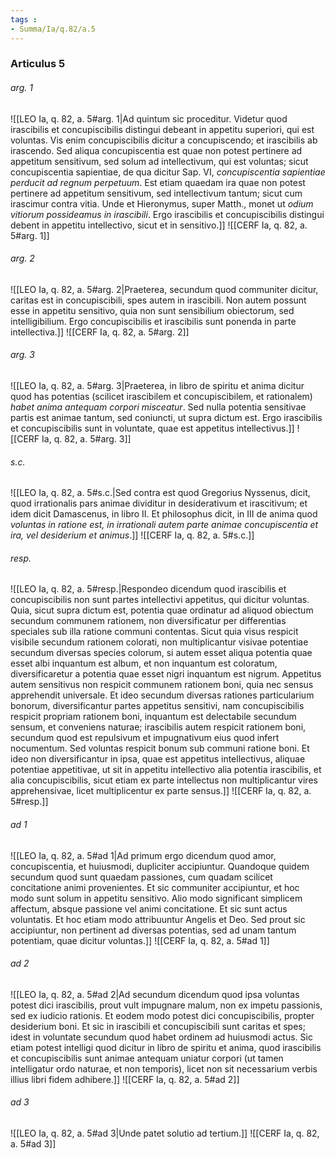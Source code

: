 ```yaml
---
tags : 
- Summa/Ia/q.82/a.5
---
```


### Articulus 5

###### arg. 1
![[LEO Ia, q. 82, a. 5#arg. 1|Ad quintum sic proceditur. Videtur quod irascibilis et concupiscibilis distingui debeant in appetitu superiori, qui est voluntas. Vis enim concupiscibilis dicitur a concupiscendo; et irascibilis ab irascendo. Sed aliqua concupiscentia est quae non potest pertinere ad appetitum sensitivum, sed solum ad intellectivum, qui est voluntas; sicut concupiscentia sapientiae, de qua dicitur Sap. VI, *concupiscentia sapientiae perducit ad regnum perpetuum*. Est etiam quaedam ira quae non potest pertinere ad appetitum sensitivum, sed intellectivum tantum; sicut cum irascimur contra vitia. Unde et Hieronymus, super Matth., monet ut *odium vitiorum possideamus in irascibili*. Ergo irascibilis et concupiscibilis distingui debent in appetitu intellectivo, sicut et in sensitivo.]]
![[CERF Ia, q. 82, a. 5#arg. 1]]

###### arg. 2
![[LEO Ia, q. 82, a. 5#arg. 2|Praeterea, secundum quod communiter dicitur, caritas est in concupiscibili, spes autem in irascibili. Non autem possunt esse in appetitu sensitivo, quia non sunt sensibilium obiectorum, sed intelligibilium. Ergo concupiscibilis et irascibilis sunt ponenda in parte intellectiva.]]
![[CERF Ia, q. 82, a. 5#arg. 2]]

###### arg. 3
![[LEO Ia, q. 82, a. 5#arg. 3|Praeterea, in libro de spiritu et anima dicitur quod has potentias (scilicet irascibilem et concupiscibilem, et rationalem) *habet anima antequam corpori misceatur*. Sed nulla potentia sensitivae partis est animae tantum, sed coniuncti, ut supra dictum est. Ergo irascibilis et concupiscibilis sunt in voluntate, quae est appetitus intellectivus.]]
![[CERF Ia, q. 82, a. 5#arg. 3]]

###### s.c.
![[LEO Ia, q. 82, a. 5#s.c.|Sed contra est quod Gregorius Nyssenus, dicit, quod irrationalis pars animae dividitur in desiderativum et irascitivum; et idem dicit Damascenus, in libro II. Et philosophus dicit, in III de anima quod *voluntas in ratione est, in irrationali autem parte animae concupiscentia et ira, vel desiderium et animus*.]]
![[CERF Ia, q. 82, a. 5#s.c.]]

###### resp.
![[LEO Ia, q. 82, a. 5#resp.|Respondeo dicendum quod irascibilis et concupiscibilis non sunt partes intellectivi appetitus, qui dicitur voluntas. Quia, sicut supra dictum est, potentia quae ordinatur ad aliquod obiectum secundum communem rationem, non diversificatur per differentias speciales sub illa ratione communi contentas. Sicut quia visus respicit visibile secundum rationem colorati, non multiplicantur visivae potentiae secundum diversas species colorum, si autem esset aliqua potentia quae esset albi inquantum est album, et non inquantum est coloratum, diversificaretur a potentia quae esset nigri inquantum est nigrum. Appetitus autem sensitivus non respicit communem rationem boni, quia nec sensus apprehendit universale. Et ideo secundum diversas rationes particularium bonorum, diversificantur partes appetitus sensitivi, nam concupiscibilis respicit propriam rationem boni, inquantum est delectabile secundum sensum, et conveniens naturae; irascibilis autem respicit rationem boni, secundum quod est repulsivum et impugnativum eius quod infert nocumentum. Sed voluntas respicit bonum sub communi ratione boni. Et ideo non diversificantur in ipsa, quae est appetitus intellectivus, aliquae potentiae appetitivae, ut sit in appetitu intellectivo alia potentia irascibilis, et alia concupiscibilis, sicut etiam ex parte intellectus non multiplicantur vires apprehensivae, licet multiplicentur ex parte sensus.]]
![[CERF Ia, q. 82, a. 5#resp.]]

###### ad 1
![[LEO Ia, q. 82, a. 5#ad 1|Ad primum ergo dicendum quod amor, concupiscentia, et huiusmodi, dupliciter accipiuntur. Quandoque quidem secundum quod sunt quaedam passiones, cum quadam scilicet concitatione animi provenientes. Et sic communiter accipiuntur, et hoc modo sunt solum in appetitu sensitivo. Alio modo significant simplicem affectum, absque passione vel animi concitatione. Et sic sunt actus voluntatis. Et hoc etiam modo attribuuntur Angelis et Deo. Sed prout sic accipiuntur, non pertinent ad diversas potentias, sed ad unam tantum potentiam, quae dicitur voluntas.]]
![[CERF Ia, q. 82, a. 5#ad 1]]

###### ad 2
![[LEO Ia, q. 82, a. 5#ad 2|Ad secundum dicendum quod ipsa voluntas potest dici irascibilis, prout vult impugnare malum, non ex impetu passionis, sed ex iudicio rationis. Et eodem modo potest dici concupiscibilis, propter desiderium boni. Et sic in irascibili et concupiscibili sunt caritas et spes; idest in voluntate secundum quod habet ordinem ad huiusmodi actus. Sic etiam potest intelligi quod dicitur in libro de spiritu et anima, quod irascibilis et concupiscibilis sunt animae antequam uniatur corpori (ut tamen intelligatur ordo naturae, et non temporis), licet non sit necessarium verbis illius libri fidem adhibere.]]
![[CERF Ia, q. 82, a. 5#ad 2]]

###### ad 3
![[LEO Ia, q. 82, a. 5#ad 3|Unde patet solutio ad tertium.]]
![[CERF Ia, q. 82, a. 5#ad 3]]

